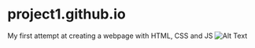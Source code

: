 # project1.github.io
My first attempt at creating a webpage with HTML, CSS and JS
![Alt Text](https://media.giphy.com/media/RYmP7mQUfz1R1YQTEt/giphy.gif)

